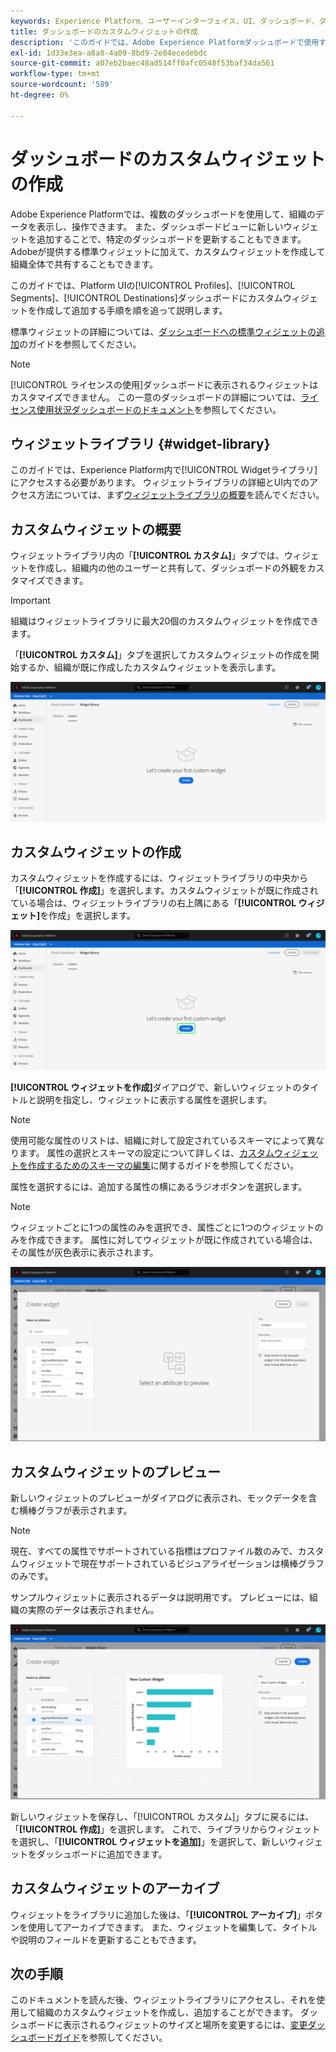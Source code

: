 ```yaml
---
keywords: Experience Platform、ユーザーインターフェイス、UI、ダッシュボード、ダッシュボード、プロファイル、セグメント、宛先、ライセンス使用、ウィジェット、指標、
title: ダッシュボードのカスタムウィジェットの作成
description: 'このガイドでは、Adobe Experience Platformダッシュボードで使用するカスタムウィジェットを作成する手順を説明します。 '
exl-id: 1d33e3ea-a8a8-4a09-8bd9-2e04ecedebdc
source-git-commit: a07eb2baec48ad514ff0afc0548f53baf34da561
workflow-type: tm+mt
source-wordcount: '589'
ht-degree: 0%

---
```



# ダッシュボードのカスタムウィジェットの作成

Adobe Experience Platformでは、複数のダッシュボードを使用して、組織のデータを表示し、操作できます。 また、ダッシュボードビューに新しいウィジェットを追加することで、特定のダッシュボードを更新することもできます。 Adobeが提供する標準ウィジェットに加えて、カスタムウィジェットを作成して組織全体で共有することもできます。

このガイドでは、Platform UIの[!UICONTROL Profiles]、[!UICONTROL Segments]、[!UICONTROL Destinations]ダッシュボードにカスタムウィジェットを作成して追加する手順を順を追って説明します。

標準ウィジェットの詳細については、[ダッシュボードへの標準ウィジェットの追加](standard-widgets.md)のガイドを参照してください。

>[!NOTE]
>
>[!UICONTROL ライセンスの使用]ダッシュボードに表示されるウィジェットはカスタマイズできません。 この一意のダッシュボードの詳細については、[ライセンス使用状況ダッシュボードのドキュメント](../guides/license-usage.md)を参照してください。

## ウィジェットライブラリ {#widget-library}

このガイドでは、Experience Platform内で[!UICONTROL Widgetライブラリ]にアクセスする必要があります。 ウィジェットライブラリの詳細とUI内でのアクセス方法については、まず[ウィジェットライブラリの概要](widget-library.md)を読んでください。

## カスタムウィジェットの概要

ウィジェットライブラリ内の「**[!UICONTROL カスタム]**」タブでは、ウィジェットを作成し、組織内の他のユーザーと共有して、ダッシュボードの外観をカスタマイズできます。

>[!IMPORTANT]
>
>組織はウィジェットライブラリに最大20個のカスタムウィジェットを作成できます。

「**[!UICONTROL カスタム]**」タブを選択してカスタムウィジェットの作成を開始するか、組織が既に作成したカスタムウィジェットを表示します。

![](../images/customization/custom-widgets.png)

## カスタムウィジェットの作成

カスタムウィジェットを作成するには、ウィジェットライブラリの中央から「**[!UICONTROL 作成]**」を選択します。カスタムウィジェットが既に作成されている場合は、ウィジェットライブラリの右上隅にある「**[!UICONTROL ウィジェット]**&#x200B;を作成」を選択します。

![](../images/customization/create-widget.png)

**[!UICONTROL ウィジェットを作成]**&#x200B;ダイアログで、新しいウィジェットのタイトルと説明を指定し、ウィジェットに表示する属性を選択します。

>[!NOTE]
>
>使用可能な属性のリストは、組織に対して設定されているスキーマによって異なります。 属性の選択とスキーマの設定について詳しくは、[カスタムウィジェットを作成するためのスキーマの編集](edit-schema.md)に関するガイドを参照してください。

属性を選択するには、追加する属性の横にあるラジオボタンを選択します。

>[!NOTE]
>
>ウィジェットごとに1つの属性のみを選択でき、属性ごとに1つのウィジェットのみを作成できます。 属性に対してウィジェットが既に作成されている場合は、その属性が灰色表示に表示されます。

![](../images/customization/create-widget-dialog.png)

## カスタムウィジェットのプレビュー

新しいウィジェットのプレビューがダイアログに表示され、モックデータを含む横棒グラフが表示されます。

>[!NOTE]
>
>現在、すべての属性でサポートされている指標はプロファイル数のみで、カスタムウィジェットで現在サポートされているビジュアライゼーションは横棒グラフのみです。
>
>サンプルウィジェットに表示されるデータは説明用です。 プレビューには、組織の実際のデータは表示されません。

![](../images/customization/create-widget-select-attribute.png)

新しいウィジェットを保存し、「[!UICONTROL カスタム]」タブに戻るには、「**[!UICONTROL 作成]**」を選択します。 これで、ライブラリからウィジェットを選択し、「**[!UICONTROL ウィジェットを追加]**」を選択して、新しいウィジェットをダッシュボードに追加できます。

## カスタムウィジェットのアーカイブ

ウィジェットをライブラリに追加した後は、「**[!UICONTROL アーカイブ]**」ボタンを使用してアーカイブできます。 また、ウィジェットを編集して、タイトルや説明のフィールドを更新することもできます。

## 次の手順

このドキュメントを読んだ後、ウィジェットライブラリにアクセスし、それを使用して組織のカスタムウィジェットを作成し、追加することができます。 ダッシュボードに表示されるウィジェットのサイズと場所を変更するには、[変更ダッシュボードガイド](modify.md)を参照してください。
